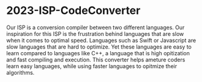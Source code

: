 # 2023-ISP-CodeConverter

Our ISP is a conversion compiler between two different languages. Our inspiration for this ISP is the frustration behind languages that are slow when it comes to optimal speed. Languages such as Swift or Javascript are slow languages that are hard to optimize. Yet these languages are easy to learn compared to languages like C++, a language that is high opitization and fast compiling and execution. This converter helps ameture coders learn easy languages, while using faster languages to opitmize their algorithms. 
